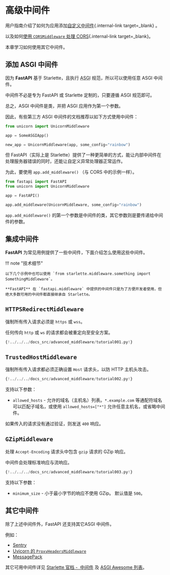 # 高级中间件

用户指南介绍了如何为应用添加[自定义中间件](../tutorial/middleware.md){.internal-link target=_blank} 。

以及如何[使用 `CORSMiddleware` 处理 CORS](../tutorial/cors.md){.internal-link target=_blank}。

本章学习如何使用其它中间件。

## 添加 ASGI 中间件

因为 **FastAPI** 基于 Starlette，且执行 <abbr title="Asynchronous Server Gateway Interface，异步服务器网关界面">ASGI</abbr> 规范，所以可以使用任意 ASGI 中间件。

中间件不必是专为 FastAPI 或 Starlette 定制的，只要遵循 ASGI 规范即可。

总之，ASGI 中间件是类，并把 ASGI 应用作为第一个参数。

因此，有些第三方 ASGI 中间件的文档推荐以如下方式使用中间件：

```Python
from unicorn import UnicornMiddleware

app = SomeASGIApp()

new_app = UnicornMiddleware(app, some_config="rainbow")
```

但 FastAPI（实际上是 Starlette）提供了一种更简单的方式，能让内部中间件在处理服务器错误的同时，还能让自定义异常处理器正常运作。

为此，要使用 `app.add_middleware()` （与 CORS 中的示例一样）。

```Python
from fastapi import FastAPI
from unicorn import UnicornMiddleware

app = FastAPI()

app.add_middleware(UnicornMiddleware, some_config="rainbow")
```

`app.add_middleware()` 的第一个参数是中间件的类，其它参数则是要传递给中间件的参数。

## 集成中间件

**FastAPI** 为常见用例提供了一些中间件，下面介绍怎么使用这些中间件。

!!! note "技术细节"

    以下几个示例中也可以使用 `from starlette.middleware.something import SomethingMiddleware`。
    
    **FastAPI** 在 `fastapi.middleware` 中提供的中间件只是为了方便开发者使用，但绝大多数可用的中间件都直接继承自 Starlette。

## `HTTPSRedirectMiddleware`

强制所有传入请求必须是 `https` 或 `wss`。

任何传向 `http` 或 `ws` 的请求都会被重定向至安全方案。

```Python hl_lines="2  6"
{!../../../docs_src/advanced_middleware/tutorial001.py!}
```

## `TrustedHostMiddleware`

强制所有传入请求都必须正确设置 `Host` 请求头，以防 HTTP 主机头攻击。

```Python hl_lines="2  6-8"
{!../../../docs_src/advanced_middleware/tutorial002.py!}
```

支持以下参数：

* `allowed_hosts` - 允许的域名（主机名）列表。`*.example.com` 等通配符域名可以匹配子域名，或使用 `allowed_hosts=["*"]` 允许任意主机名，或省略中间件。

如果传入的请求没有通过验证，则发送 `400` 响应。

## `GZipMiddleware`

处理 `Accept-Encoding` 请求头中包含 `gzip` 请求的 GZip 响应。

中间件会处理标准响应与流响应。

```Python hl_lines="2  6"
{!../../../docs_src/advanced_middleware/tutorial003.py!}
```

支持以下参数：

* `minimum_size` - 小于最小字节的响应不使用 GZip。 默认值是 `500`。

## 其它中间件

除了上述中间件外，FastAPI 还支持其它ASGI 中间件。

例如：

* <a href="https://docs.sentry.io/platforms/python/asgi/" class="external-link" target="_blank">Sentry</a>
* <a href="https://github.com/encode/uvicorn/blob/master/uvicorn/middleware/proxy_headers.py" class="external-link" target="_blank">Uvicorn 的 `ProxyHeadersMiddleware`</a>
* <a href="https://github.com/florimondmanca/msgpack-asgi" class="external-link" target="_blank">MessagePack</a>

其它可用中间件详见 <a href="https://www.starlette.io/middleware/" class="external-link" target="_blank">Starlette 官档 -  中间件</a> 及 <a href="https://github.com/florimondmanca/awesome-asgi" class="external-link" target="_blank">ASGI Awesome 列表</a>。
